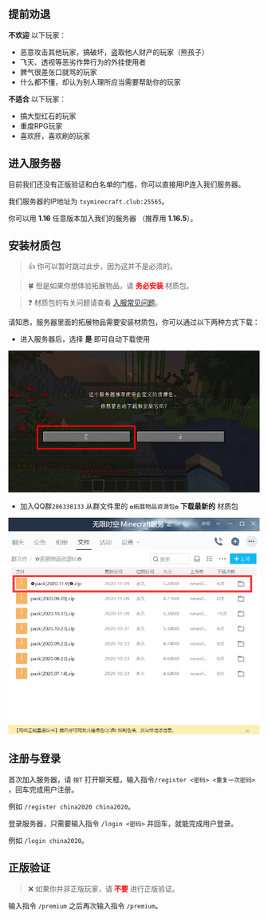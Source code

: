 ## 提前劝退

**不欢迎** 以下玩家：

+ 恶意攻击其他玩家，搞破坏，盗取他人财产的玩家（熊孩子）
+ 飞天、透视等恶劣作弊行为的外挂使用者
+ 脾气很差张口就骂的玩家
+ 什么都不懂，却认为别人理所应当需要帮助你的玩家

**不适合** 以下玩家：

+ 搞大型红石的玩家
+ 重度RPG玩家
+ 喜欢肝，喜欢刷的玩家

## 进入服务器

目前我们还没有正版验证和白名单的门槛，你可以直接用IP连入我们服务器。

我们服务器的IP地址为 `txyminecraft.club:25565`。

你可以用 **1.16** 任意版本加入我们的服务器 （推荐用 **1.16.5**）。

## 安装材质包

> 👍 你可以暂时跳过此步，因为这并不是必须的。

> 🍀 但是如果你想体验拓展物品，请 **<font color=red>务必安装</font>** 材质包。

> ❓ 材质包的有关问题请查看 [入服常见问题](joinproblem.md)。

请知悉，服务器里面的拓展物品需要安装材质包，你可以通过以下两种方式下载：

+ 进入服务器后，选择 **是** 即可自动下载使用

![服务器推荐使用自定义的资源包](pics/resourcepack.png)

+ 加入QQ群`286338133` 从群文件里的 `✿拓展物品资源包✿` **下载最新的** 材质包

![从群文件里下载拓展物品材质包](pics/qqpack.png)

## 注册与登录

首次加入服务器，请 `按T` 打开聊天框，输入指令`/register <密码> <重复一次密码>` ，回车完成用户注册。

例如 `/register china2020 china2020`。

登录服务器，只需要输入指令 `/login <密码>` 并回车，就能完成用户登录。

例如 `/login china2020`。

## 正版验证

> ❌ 如果你并非正版玩家，请 **<font color=red>不要</font>** 进行正版验证。

输入指令 `/premium` 之后再次输入指令 `/premium`。

